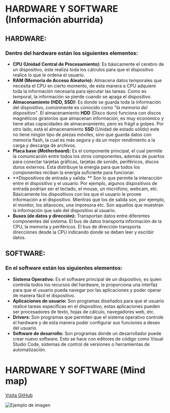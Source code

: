 # HARDWARE Y SOFTWARE (Información aburrida)
## HARDWARE:
### Dentro del hardware están los siguientes elementos:
- **CPU (Unidad Central de Procesamiento):** Es básicamente el cerebro de un dispositivo, este realiza toda los cálculos para que el dispositivo realice lo que le ordena el usuario.
- **RAM (Memoria de Acceso Aleatorio):** Almacena datos temporales que necesita el CPU en cierto momento, de esta manera a CPU adquiere toda la información necesaria para ejecutar las tareas. Como es temporal, la información se pierde cuando se apaga el dispositivo.
- **Almacenamiento (HDD, SSD):** Es donde se guarda toda la información del dispositivo, comúnmente es conocido como *"la memoria del dispositivo"*. El almacenamiento **HDD** (Disco duro) funciona con discos magnéticos giratorios que almacenan información, es muy económico y tiene altas capacidades de almacenamiento, pero es frágil a golpes. Por otro lado, está el almacenamiento **SSD** (Unidad de estado sólido) este no tiene ningún tipo de piezas móviles, sino que guarda datos con memoria flash, la cual es más segura y da un mejor rendimiento a la carga y descarga de archivos.
- **Placa base (*Motherboard*):** Es el componente principal, el cual permite la comunicación entre todos los otros componentes, además de puertos para conectar tarjetas gráficas, tarjetas de sonido, periféricos, discos duros externos. Esta distribuye la energía para que todos los componentes reciban la energía suficiente para funcionar. 
- **Dispositivos de entrada y salida: ** Son lo que permite la interacción entre el dispositivo y el usuario. Por ejemplo, algunos dispositivos de entrada podrían ser el teclado, el mouse, un micrófono, webcam, etc. Básicamente los dispositivos con los que el usuario le provee información a el dispositivo. Mientras que los de salida son, por ejemplo, el monitor, los altavoces, una impresora etc. Son aquellos que muestran la información que sale del dispositivo al usuario.
- **Buses (de datos y dirección):** Transportan datos entre diferentes componentes del sistema. El bus de datos transporta información de la CPU, la memoria y periféricos. El bus de dirección transporta direcciones desde la CPU indicando donde se deben leer y escribir datos. 

## SOFTWARE: 
### En el software están los siguientes elementos:
- **Sistema Operativo:** Es el software principal de un dispositivo, es quien controla todos los recursos del hardware, le proporciona una interfaz para que el usuario pueda navegar por las aplicaciones y poder operar de manera fácil el dispositivo.
- **Aplicaciones de usuario:** Son programas diseñados para que el usuario realice tareas específicas en el dispositivo, estas aplicaciones pueden ser procesadores de texto, hojas de cálculo, navegadores web, etc.
- **Drivers:** Son programas que permiten que el sistema operativo controle el hardware y de esta manera poder configurar sus funciones a deseo del usuario. 
- **Software de desarrollo:** Son programas donde un desarrollador puede crear nuevo software. Esto se hace con editores de código como Visual Studio Code, sistemas de control de versiones o herramientas de automatización.

# HARDWARE Y SOFTWARE (Mind map)
[Visita GitHub](<https://github.co>)

![Ejemplo de imagen](<https://whimsical.com/mind-map-PkjmbeomAUYSUM879CoHRr>)